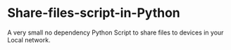 # Share-files-script-in-Python
A very small no dependency Python Script to share files to devices in your Local network.
